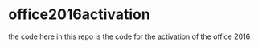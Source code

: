 # office2016activation
the code here in this repo is the code for the activation of the office 2016
